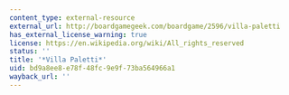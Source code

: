 ```yaml
---
content_type: external-resource
external_url: http://boardgamegeek.com/boardgame/2596/villa-paletti
has_external_license_warning: true
license: https://en.wikipedia.org/wiki/All_rights_reserved
status: ''
title: '*Villa Paletti*'
uid: bd9a8ee8-e78f-48fc-9e9f-73ba564966a1
wayback_url: ''
---
```

